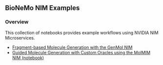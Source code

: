 ## BioNeMo NIM Examples

### Overview
This collection of notebooks provides example workflows using NVIDIA NIM Microservices.

 - [Fragment-based Molecule Generation with the GenMol NIM](genmol)
 - [Guided Molecule Generation with Custom Oracles using the MolMIM NIM (notebook)](molmim/MolMIMOracleControlledGeneration.ipynb)


